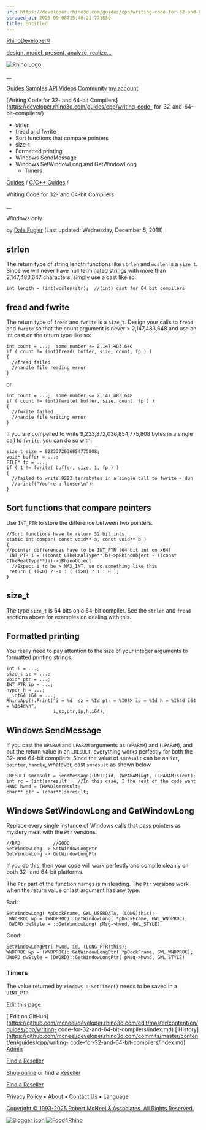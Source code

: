 ```yaml
---
url: https://developer.rhino3d.com/guides/cpp/writing-code-for-32-and-64-bit-compilers/
scraped_at: 2025-09-08T15:40:21.771830
title: Untitled
---
```


[RhinoDeveloper®](/)

[design, model, present, analyze, realize...](/)

[![Rhino Logo](https://developer.rhino3d.com/images/rhinodevlogo.png)](/)

__

[Guides](https://developer.rhino3d.com/guides)
[Samples](https://developer.rhino3d.com/samples)
[API](https://developer.rhino3d.com/api)
[Videos](https://developer.rhino3d.com/videos)
[Community](https://discourse.mcneel.com/c/rhino-developer) [my account
](https://www.rhino3d.com/my-account/ "Manage your account, licenses, and
teams")

[Writing Code for 32- and 64-bit
Compilers](https://developer.rhino3d.com/guides/cpp/writing-code-
for-32-and-64-bit-compilers/)

  * strlen
  * fread and fwrite
  * Sort functions that compare pointers
  * size_t
  * Formatted printing
  * Windows SendMessage
  * Windows SetWindowLong and GetWindowLong
    * Timers

[Guides](https://developer.rhino3d.com/en/guides/) / [C/C++
Guides](https://developer.rhino3d.com/en/guides/cpp/) /

Writing Code for 32- and 64-bit Compilers

__

Windows only

by [Dale Fugier](https://discourse.mcneel.com/u/dale/) (Last updated:
Wednesday, December 5, 2018)

## strlen

The return type of string length functions like `strlen` and `wcslen` is a
`size_t`. Since we will never have null terminated strings with more than
2,147,483,647 characters, simply use a cast like so:

    
    
    int length = (int)wcslen(str);  //(int) cast for 64 bit compilers
    

## fread and fwrite

The return type of `fread` and `fwrite` is a `size_t`. Design your calls to
`fread` and `fwrite` so that the count argument is never > 2,147,483,648 and
use an int cast on the return type like so:

    
    
    int count = ...;  some number <= 2,147,483,648
    if ( count != (int)fread( buffer, size, count, fp ) )
    {
      //fread failed
      //handle file reading error
    }
    

or

    
    
    int count = ...;  some number <= 2,147,483,648
    if ( count != (int)fwrite( buffer, size, count, fp ) )
    {
      //fwrite failed
      //handle file writing error
    }
    

If you are compelled to write 9,223,372,036,854,775,808 bytes in a single call
to `fwrite`, you can do so with:

    
    
    size_t size = 9223372036854775808;
    void* buffer = ...;
    FILE* fp = ...;
    if ( 1 != fwrite( buffer, size, 1, fp ) )
    {
      //failed to write 9223 terrabytes in a single call to fwrite - duh
      //printf("You're a looser\n");
    }
    

## Sort functions that compare pointers

Use `INT_PTR` to store the difference between two pointers.

    
    
    //Sort functions have to return 32 bit ints
    static int compar( const void** a, const void** b )
    {
    //pointer differences have to be INT_PTR (64 bit int on x64)
     INT_PTR i = ((const CTheRealType**)b)->pRhinoObject - ((const CTheRealType**)a)->pRhinoObject
      //Expect i to be > MAX_INT, so do something like this
     return ( (i<0) ? -1 : ( (i>0) ? 1 : 0 );
    }
    

## size_t

The type `size_t` is 64 bits on a 64-bit compiler. See the `strlen` and
`fread` sections above for examples on dealing with this.

## Formatted printing

You really need to pay attention to the size of your integer arguments to
formatted printing strings.

    
    
    int i = ...;
    size_t sz = ...;
    void* ptr = ...;
    INT_PTR ip = ...;
    hyper h = ...;
    __int64 i64 = ...;
    RhinoApp().Print("i = %d  sz = %Id ptr = %I08X ip = %Id h = %I64d i64 = %I64d\n",
                     i,sz,ptr,ip,h,i64);
    

## Windows SendMessage

If you cast the `WPARAM` and `LPARAM` arguments as (`WPARAM`) and (`LPARAM`),
and put the return value in an `LRESULT`, everything works perfectly for both
the 32- and 64-bit compilers. Since the value of `smresult` can be an `int`,
`pointer`, `handle`, whatever, cast `smresult` as shown below.

    
    
    LRESULT smresult = SendMessage((UNIT)id, (WPARAM)&gt, (LPARAM)sText);
    int rc = (int)smresult ;  //In this case, I the rest of the code want
    HWND hwnd = (HWND)smresult;
    char** ptr = (char**)smresult;
    

## Windows SetWindowLong and GetWindowLong

Replace every single instance of Windows calls that pass pointers as mystery
meat with the `Ptr` versions.

    
    
    //BAD            //GOOD
    SetWindowLong -> SetWindowLongPtr
    GetWindowLong -> GetWindowLongPtr
    

If you do this, then your code will work perfectly and compile cleanly on both
32- and 64-bit platforms.

The `Ptr` part of the function names is misleading. The `Ptr` versions work
when the return value or last argument has any type.

Bad:

    
    
    SetWindowLong( *pDockFrame, GWL_USERDATA, (LONG)this);
     WNDPROC wp = (WNDPROC)::GetWindowLong( *pDockFrame, GWL_WNDPROC);
     DWORD dwStyle = ::GetWindowLong( pMsg->hwnd, GWL_STYLE)
    

Good:

    
    
    SetWindowLongPtr( hwnd, id, (LONG_PTR)this);
    WNDPROC wp = (WNDPROC)::GetWindowLongPtr( *pDockFrame, GWL_WNDPROC);
    DWORD dwStyle = (DWORD)::GetWindowLongPtr( pMsg->hwnd, GWL_STYLE)
    

### Timers

The value returned by `Windows ::SetTimer()` needs to be saved in a
`UINT_PTR`.

Edit this page

[ Edit on
GitHub](https://github.com/mcneel/developer.rhino3d.com/edit/master/content/en/guides/cpp/writing-
code-for-32-and-64-bit-compilers/index.md) [
History](https://github.com/mcneel/developer.rhino3d.com/commits/master/content/en/guides/cpp/writing-
code-for-32-and-64-bit-compilers/index.md) [
Admin](https://developer.rhino3d.com/admin)

[Find a Reseller](https://www.rhino3d.com/sales)

[Shop online](https://www.rhino3d.com/store) or find a
[Reseller](https://www.rhino3d.com/sales)

[Find a Reseller](https://www.rhino3d.com/sales)

[Privacy Policy](https://www.rhino3d.com/privacy) •
[About](https://www.rhino3d.com/mcneel/about) • [Contact
Us](https://www.rhino3d.com/mcneel/contact) • [
Language](https://www.rhino3d.com/language "Change to a different region or
language")

[Copyright © 1993-2025 Robert McNeel & Associates. All Rights
Reserved.](https://www.rhino3d.com/mcneel/about)

[](https://www.facebook.com/McNeelRhinoceros/)
[](https://twitter.com/bobmcneel) [](https://www.linkedin.com/groups/75313/)
[](https://www.youtube.com/user/RhinoGuide/videos) [](https://vimeo.com/rhino)
[![Blogger
icon](https://developer.rhino3d.com/images/blogger.svg)](http://blog.rhino3d.com/)
[![Food4Rhino](https://developer.rhino3d.com/images/f4r_icon_01.svg)](https://www.food4rhino.com)


